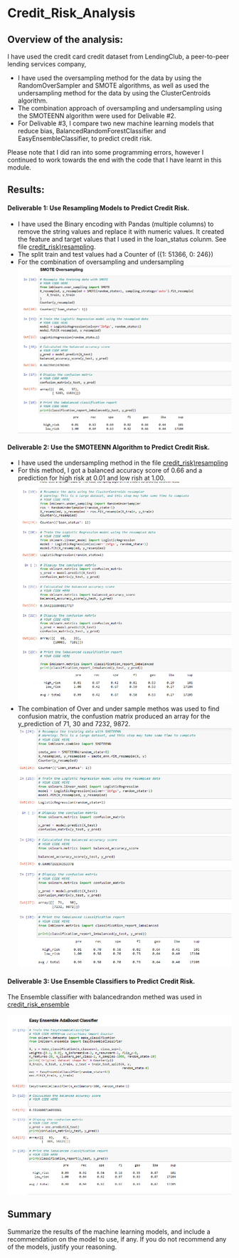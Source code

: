 # Credit_Risk_Analysis
##	Overview of the analysis: 
 I have used the credit card credit dataset from LendingClub, a peer-to-peer lending services company, 
 - I have used the oversampling method for the data by using the RandomOverSampler and SMOTE algorithms, as well as used the undersampling method for the data by using the ClusterCentroids algorithm. 
 - The combination approach of oversampling and undersampling using the SMOTEENN algorithm were used for Delivable #2. 
 - For Delivable #3, I compare two new machine learning models that reduce bias, BalancedRandomForestClassifier and EasyEnsembleClassifier, to predict credit risk. 
 
Please note that I did ran into some programming errors, however I continued to work towards the end with the code that I have learnt in this module.

## Results: 
####	Deliverable 1: Use Resampling Models to Predict Credit Risk.
 - I have used the Binary encoding with Pandas (multiple columns) to remove the string values and replace it with numeric values. It created the feature and target values that I used in the loan_status colunm. See file [credit_risk)resampling](https://github.com/JaredTMurray/Credit_Risk_Analysis/blob/main/credit_risk_resampling.ipynb). 
 - The split train and test values had a Counter of ({1: 51366, 0: 246})
 - For the combination of oversampling and undersampling 
  ![](https://github.com/JaredTMurray/Credit_Risk_Analysis/blob/main/Oversample.png)

####	Deliverable 2: Use the SMOTEENN Algorithm to Predict Credit Risk.
-  I have used the undersampling method in the file [credit_risk)resampling](https://github.com/JaredTMurray/Credit_Risk_Analysis/blob/main/credit_risk_resampling.ipynb)
-  For this method, I got a balanced accuracy score of 0.66 and a prediction for high risk at 0.01 and low rish at 1.00. 
![](https://github.com/JaredTMurray/Credit_Risk_Analysis/blob/main/Undersample.png)
- The combination of Over and under sample methos was used to find confusion matrix, the confustion matrix produced an array for the y_prediction of 71, 30 and 7232, 9872. 
![](https://github.com/JaredTMurray/Credit_Risk_Analysis/blob/main/Over_Under.png)

####	Deliverable 3: Use Ensemble Classifiers to Predict Credit Risk.
The Ensemble classifier with balancedrandon methed was used in [credit_risk_ensemble](https://github.com/JaredTMurray/Credit_Risk_Analysis/blob/main/credit_risk_ensemble.ipynb)

![](https://github.com/JaredTMurray/Credit_Risk_Analysis/blob/main/ensemble.png)
##	Summary
Summarize the results of the machine learning models, and include a recommendation on the model to use, if any. If you do not recommend any of the models, justify your reasoning.

